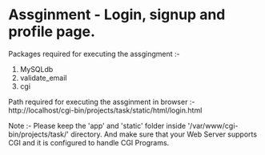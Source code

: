 Assginment - Login, signup and profile page.
=============================================================================================================================

Packages required for executing the assgingment :-

1. MySQLdb
2. validate_email
3. cgi

Path required for executing the assginment in browser :-
http://localhost/cgi-bin/projects/task/static/html/login.html

Note :- Please keep the 'app' and 'static' folder inside '/var/www/cgi-bin/projects/task/' directory. And make sure that your Web Server supports CGI and it is configured to handle CGI Programs.
